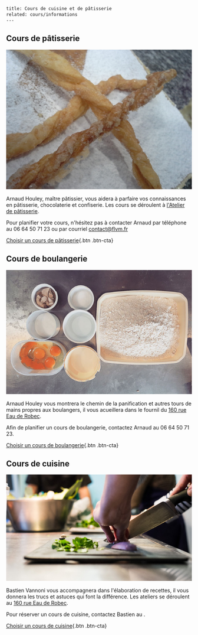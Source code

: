 	title: Cours de cuisine et de pâtisserie
	related: cours/informations
	---
## Cours de pâtisserie

![mille-feuilles](cours/images/mille-feuilles.jpg)

Arnaud Houley, maître pâtissier, vous aidera à parfaire vos connaissances en pâtisserie, chocolaterie et confiserie.
Les cours se déroulent à [l'Atelier de pâtisserie](informations#l-atelier-de-patisserie).

Pour planifier votre cours, n'hésitez pas à contacter Arnaud par téléphone au 06 64 50 71 23 ou par courriel <contact@flvm.fr>

[Choisir un cours de pâtisserie](/planning){.btn .btn-cta}

## Cours de boulangerie

![cours-boulange](cours/images/cours-boulange.jpg)

Arnaud Houley vous montrera le chemin de la panification et autres tours de mains propres aux boulangers, il vous acueillera dans le fournil du [160 rue Eau de Robec](informations#le-160).

Afin de planifier un cours de boulangerie, contactez Arnaud au 06 64 50 71 23.

[Choisir un cours de boulangerie](/planning){.btn .btn-cta}

## Cours de cuisine

![Découpage des échalottes](cours/images/cours-de-cuisine.jpg)

Bastien Vannoni vous accompagnera dans l'élaboration de recettes, il vous donnera les trucs et astuces qui font la différence. Les ateliers se déroulent au [160 rue Eau de Robec](informations#le-160).

Pour réserver un cours de cuisine, contactez Bastien au .

[Choisir un cours de cuisine](/planning){.btn .btn-cta}
